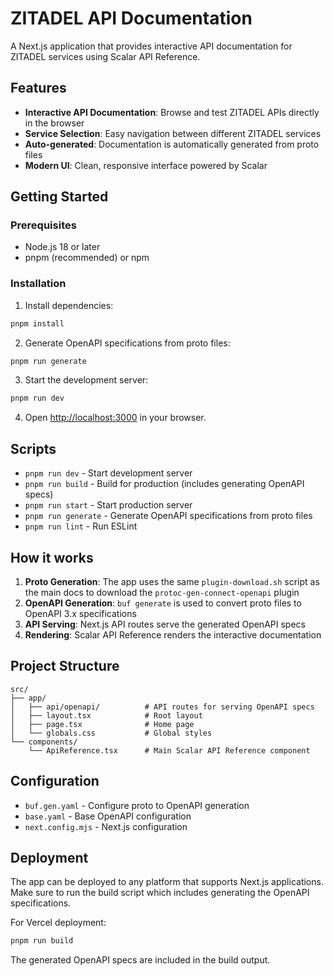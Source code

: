 # ZITADEL API Documentation

A Next.js application that provides interactive API documentation for ZITADEL services using Scalar API Reference.

## Features

- **Interactive API Documentation**: Browse and test ZITADEL APIs directly in the browser
- **Service Selection**: Easy navigation between different ZITADEL services
- **Auto-generated**: Documentation is automatically generated from proto files
- **Modern UI**: Clean, responsive interface powered by Scalar

## Getting Started

### Prerequisites

- Node.js 18 or later
- pnpm (recommended) or npm

### Installation

1. Install dependencies:

```bash
pnpm install
```

2. Generate OpenAPI specifications from proto files:

```bash
pnpm run generate
```

3. Start the development server:

```bash
pnpm run dev
```

4. Open [http://localhost:3000](http://localhost:3000) in your browser.

## Scripts

- `pnpm run dev` - Start development server
- `pnpm run build` - Build for production (includes generating OpenAPI specs)
- `pnpm run start` - Start production server
- `pnpm run generate` - Generate OpenAPI specifications from proto files
- `pnpm run lint` - Run ESLint

## How it works

1. **Proto Generation**: The app uses the same `plugin-download.sh` script as the main docs to download the `protoc-gen-connect-openapi` plugin
2. **OpenAPI Generation**: `buf generate` is used to convert proto files to OpenAPI 3.x specifications
3. **API Serving**: Next.js API routes serve the generated OpenAPI specs
4. **Rendering**: Scalar API Reference renders the interactive documentation

## Project Structure

```
src/
├── app/
│   ├── api/openapi/          # API routes for serving OpenAPI specs
│   ├── layout.tsx            # Root layout
│   ├── page.tsx              # Home page
│   └── globals.css           # Global styles
└── components/
    └── ApiReference.tsx      # Main Scalar API Reference component
```

## Configuration

- `buf.gen.yaml` - Configure proto to OpenAPI generation
- `base.yaml` - Base OpenAPI configuration
- `next.config.mjs` - Next.js configuration

## Deployment

The app can be deployed to any platform that supports Next.js applications. Make sure to run the build script which includes generating the OpenAPI specifications.

For Vercel deployment:

```bash
pnpm run build
```

The generated OpenAPI specs are included in the build output.
